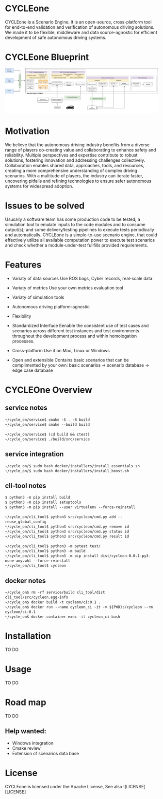 # CYCLEone 
CYCLEone is a Scenario Engine. It is an open-source, cross-platform tool for end-to-end validation and verification of autonomous driving solutions. We made it to be flexible, middleware and data source-agnostic for efficient development of safe autonomous driving systems.

# CYCLEone Blueprint
![CYCLEone Blueprint](CYCLEone.png)

# Motivation 
We believe that the autonomous driving industry benefits from a diverse range of players co-creating value and collaborating to enhance safety and reliability. Multiple perspectives and expertise contribute to robust solutions, fostering innovation and addressing challenges collectively. Collaboration enables shared data, approaches, tools, and resources, creating a more comprehensive understanding of complex driving scenarios. With a multitude of players, the industry can iterate faster, uncovering pitfalls and refining technologies to ensure safer autonomous systems for widespread adoption.

# Issues to be solved
Ususally a software team has some production code to be tested; a simulation tool to emulate inputs to the code modules and to consume output(s); and some delivery/testing pipelines to execute tests periodically and automatically. CYCLEone is a simple-to-use scenario engine, that could effectively utilize all available computation power to execute test scenarios and check whether a module-under-test fullfills provided requirements.

# Features 
* Variaty of data sources
  Use ROS bags, Cyber records, real-scale data
* Variaty of metrics
  Use your own metrics evaluation tool
* Variaty of simulation tools
* Autonomous driving platform-agnostic
* Flexibility
* Standardized Interface
Eenable the consistent use of test cases and scenarios across different test instances and test environments throughout the
development process and within homologation processes.
  
* Cross-platform
  Use it on Mac, Linux or Windows
* Open and extensible
  Contains basic scenarios that can be complimented by your own: basic scenarios -> scenario database -> edge case database 

# CYCLEOne Overview
## service notes

```
~/cycle_on/service$ cmake -S . -B build
~/cycle_on/service$ cmake --build build

~/cycle_on/service$ (cd build && ctest)
~/cycle_on/service$ ./build/src/service
```

## service integration

```
~/cycle_on/$ sudo bash docker/installers/install_essentials.sh
~/cycle_on/$ sudo bash docker/installers/install_boost.sh
```

## cli-tool notes
```
$ python3 -m pip install build
$ python3 -m pip install setuptools
$ python3 -m pip install --user virtualenv --force-reinstall

~/cycle_on/cli_tool$ python3 src/cycleon/cmd.py add --reuse_global_config
~/cycle_on/cli_tool$ python3 src/cycleon/cmd.py remove id
~/cycle_on/cli_tool$ python3 src/cycleon/cmd.py status id
~/cycle_on/cli_tool$ python3 src/cycleon/cmd.py result id

~/cycle_on/cli_tool$ python3 -m pytest test/
~/cycle_on/cli_tool$ python3 -m build
~/cycle_on/cli_tool$ python3 -m pip install dist/cycleon-0.0.1-py3-none-any.whl --force-reinstall
~/cycle_on/cli_tool$ cycleon
```

## docker notes
```
~/cycle_on$ rm -rf service/build cli_tool/dist cli_tool/src/cycleon.egg-info
~/cycle_on$ docker build -t cycleon/ci:0.1 .
~/cycle_on$ docker run --name cycleon_ci -it -v ${PWD}:/cycleon --rm cycleon/ci:0.1
~/cycle_on$ docker container exec -it cycleon_ci bash
```


# Installation 
TO DO

# Usage

TO DO


# Road map
TO DO

## Help wanted:
* Windows integration
* Cmake review
* Extension of scenarios data base

# License 

CYCLEone is licensed under the Apache License, See also ![LICENSE][LICENSE]
